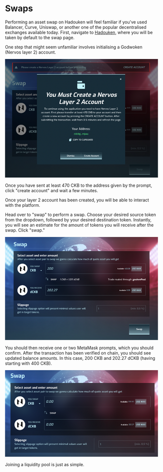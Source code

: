 # Swaps

Performing an asset swap on Hadouken will feel familiar if you've used Balancer, Curve, Uniswap, or another one of the popular decentralised exchanges available today. First, navigate to [Hadouken](https://app.hadouken.finance/), where you will be taken by default to the swap page.

One step that might seem unfamiliar involves initialising a Godwoken (Nervos layer 2) account.

![](<../../.gitbook/assets/image (23) (1).png>)

Once you have sent at least 470 CKB to the address given by the prompt, click "create account" and wait a few minutes.

Once your layer 2 account has been created, you will be able to interact with the platform.

Head over to "swap" to perform a swap. Choose your desired source token from the dropdown, followed by your desired destination token. Instantly, you will see an estimate for the amount of tokens you will receive after the swap. Click "swap."

![](<../../.gitbook/assets/image (19).png>)

You should then receive one or two MetaMask prompts, which you should confirm. After the transaction has been verified on chain, you should see updated balance amounts. In this case, 200 CKB and 202.27 dCKB (having starting with 400 CKB).

![](<../../.gitbook/assets/image (28).png>)

Joining a liquidity pool is just as simple.

